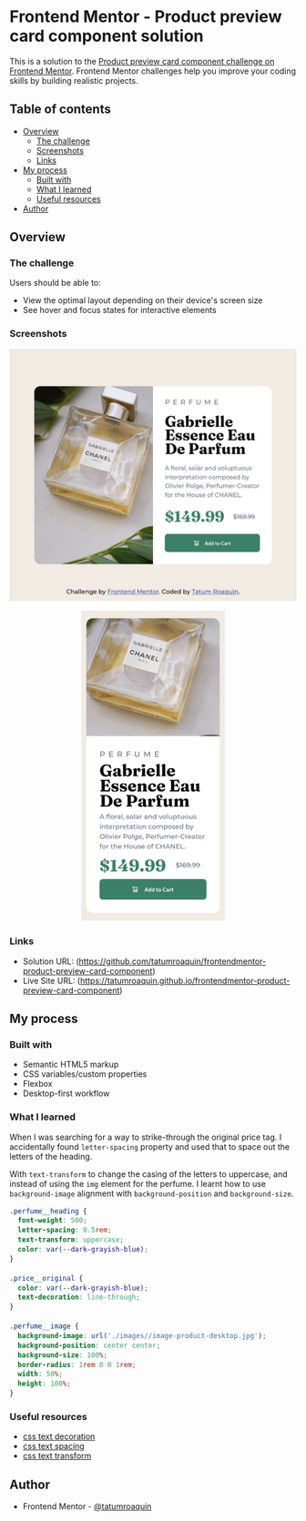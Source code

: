 # Frontend Mentor - Product preview card component solution

This is a solution to the [Product preview card component challenge on Frontend Mentor](https://www.frontendmentor.io/challenges/product-preview-card-component-GO7UmttRfa). Frontend Mentor challenges help you improve your coding skills by building realistic projects. 

## Table of contents

- [Overview](#overview)
  - [The challenge](#the-challenge)
  - [Screenshots](#screenshots)
  - [Links](#links)
- [My process](#my-process)
  - [Built with](#built-with)
  - [What I learned](#what-i-learned)
  - [Useful resources](#useful-resources)
- [Author](#author)
## Overview

### The challenge

Users should be able to:

- View the optimal layout depending on their device's screen size
- See hover and focus states for interactive elements

### Screenshots

![](./screenshots/desktop.png)

<div align="center">
    <img width="50%" src="./screenshots/mobile.png" alt="mobile preview card component screenshot" />
</div>

### Links

- Solution URL: (https://github.com/tatumroaquin/frontendmentor-product-preview-card-component)
- Live Site URL: (https://tatumroaquin.github.io/frontendmentor-product-preview-card-component)
## My process

### Built with

- Semantic HTML5 markup
- CSS variables/custom properties
- Flexbox
- Desktop-first workflow

### What I learned

When I was searching for a way to strike-through the original price tag. I accidentally found `letter-spacing` property and used that to space out the letters of the heading.

With `text-transform` to change the casing of the letters to uppercase, and instead of using the `img` element for the perfume. I learnt how to use `background-image` alignment with `background-position` and `background-size`.

```css
.perfume__heading {
  font-weight: 500;
  letter-spacing: 0.5rem;
  text-transform: uppercase;
  color: var(--dark-grayish-blue);
}

.price__original {
  color: var(--dark-grayish-blue);
  text-decoration: line-through;
}

.perfume__image {
  background-image: url('./images//image-product-desktop.jpg');
  background-position: center center;
  background-size: 100%;
  border-radius: 1rem 0 0 1rem;
  width: 50%;
  height: 100%;
}
```

### Useful resources

- [css text decoration](https://www.w3schools.com/Css/css_text_decoration.asp)
- [css text spacing](https://www.w3schools.com/Css/css_text_spacing.asp)
- [css text transform](https://www.w3schools.com/cssref/pr_text_text-transform.php)

## Author

- Frontend Mentor - [@tatumroaquin](https://www.frontendmentor.io/profile/tatumroaquin)
